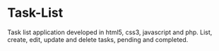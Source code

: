 # Task-List

Task list application developed in html5, css3, javascript and php.
List, create, edit, update and delete tasks, pending and completed.
